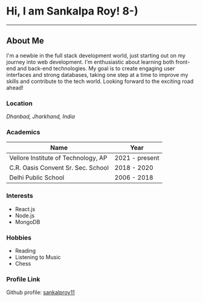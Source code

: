 # Hi, I am Sankalpa Roy! 8-)

---

## About Me

I'm a newbie in the full stack development world, just starting out on my journey into web development. I'm enthusiastic about learning both front-end and back-end technologies. My goal is to create engaging user interfaces and strong databases, taking one step at a time to improve my skills and contribute to the tech world. Looking forward to the exciting road ahead!

### Location

_Dhanbad, Jharkhand, India_

### Academics

| Name                                | Year           |
| ----------------------------------- | -------------- |
| Vellore Institute of Technology, AP | 2021 - present |
| C.R. Oasis Convent Sr. Sec. School  | 2018 - 2020    |
| Delhi Public School                 | 2006 - 2018    |

### Interests

- React.js
- Node.js
- MongoDB

### Hobbies

- Reading
- Listening to Music
- Chess

### Profile Link

Github profile: [sankalproy11](https://github.com/sankalproy11)
